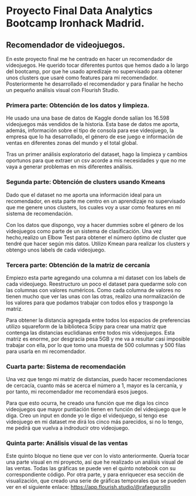# Proyecto Final Data Analytics Bootcamp Ironhack Madrid.
## Recomendador de videojuegos.

En este proyecto final me he centrado en hacer un recomendador de videojuegos. He querido tocar diferentes puntos que hemos dado a lo largo del bootcamp, por que he usado apredizaje no supervisado para obtener unos clusters que usaré como features para mi recomendador. Posteriormente he desarrollado el recomendador y para finaliar he hecho un pequeño análisis visual con Flourish Studio. 

### Primera parte: Obtención de los datos y limpieza.

He usado una una base de datos de Kaggle donde salían los 16.598 videojuegos más vendidos de la historia. Esta base de datos me aporta, además, información sobre el tipo de consola para ese videojuego, la empresa que lo ha desarrollado, el género de ese juego e información de ventas en diferentes zonas del mundo y el total global.

Tras un primer análisis exploratorio del dataset, hago la limpieza y cambios oportunos para que extraer un csv acorde a mis necesidades y que no me vaya a generar problemas en mis diferentes análisis.

### Segunda parte: Obtención de clusters usando Kmeans

Dado que el dataset no me aporta una información ideal para un recomendador, en esta parte me centro en un aprendizaje no supervisado que me genere unos clusters, los cuales voy a usar como features en mi sistema de recomendación. 

Con los datos que dispongo, voy a hacer dummies sobre el género de los videojuegos como parte de un sistema de clasificación. Una vez hecho,realizo un Elbow Test para obtener el número óptimo de cluster que tendré que hacer según mis datos. Utilizo Kmean para realizar los clusters y obtengo unos labels de cada videojuego.

### Tercera parte: Obtención de la matriz de cercanía

Empiezo esta parte agregando una columna a mi dataset con los labels de cada videojuego. Reestructuro un poco el dataset para quedarme solo con las columnas con valores numéricos. Como cada columna de valores no tienen mucho que ver las unas con las otras, realizo una normalización de los valores para que podamos trabajar con todos ellos y traspongo la matriz. 

Para obtener la distancia agregada entre todos los espacios de preferencias utilizo squareform de la biblioteca Scipy para crear una matriz que contenga las distancias euclidianas entre todos mis videojuegos. Esta matriz es enorme, por desgracia pesa 5GB y me va a resultar casi imposible trabajar con ella, por lo que tomo una muesta de 500 columnas y 500 filas para usarla en mi recomendador.

### Cuarta parte: Sistema de recomendación

Una vez que tengo mi matriz de distancias, puedo hacer recomendaciones de cercacía, cuanto más se acerca el número a 1, mayor es la cercanía, y por tanto, mi recomendador me recomendará esos juegos.

Para que esto ocurra, he creado una función que me diga los cinco videojuegos que mayor puntiación tienen en función del videojuego que le diga. Creo un input en donde yo le digo el videojuego, si tengo ese videojuego en mi dataset me dirá los cinco más parecidos, si no lo tengo, me pedirá que vuelva a indroducir otro videojuego.

### Quinta parte: Análisis visual de las ventas

Este quinto bloque no tiene que ver con lo visto anteriormente. Quería tocar una parte visual en mi proyecto, así que he realizado un análisis visual de las ventas. Todas las gráficas se puede ven el quinto notebook con su correspondiente código. Por otra parte, y para enriquecer esa sección de visualización, que creado una serie de gráficas temporales que se pueden ver en el siguiente enlace: https://app.flourish.studio/@rafaegurollin
